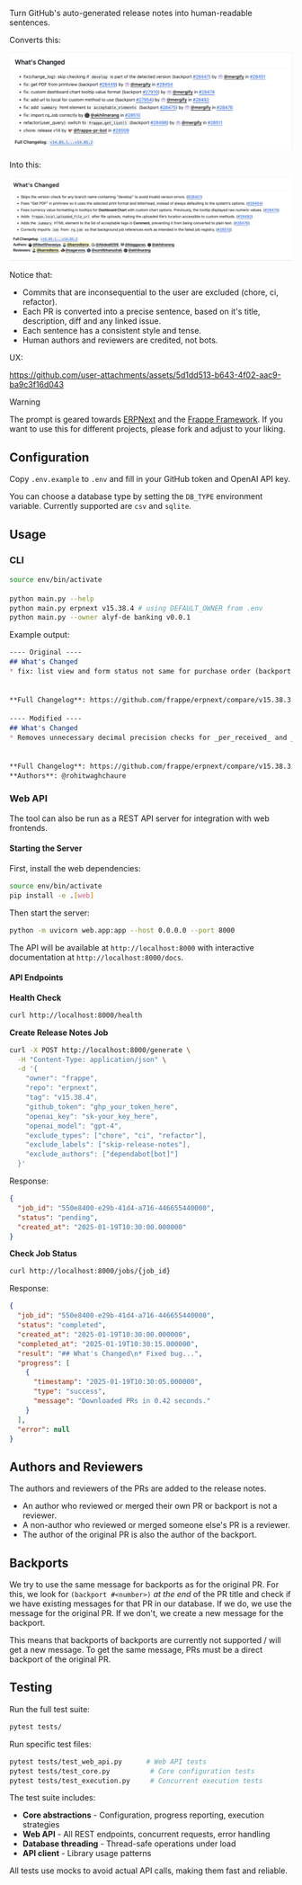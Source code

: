 Turn GitHub's auto-generated release notes into human-readable sentences.

Converts this:

![Original](img/original.png)

Into this:

![Modified](img/modified.png)

Notice that:

- Commits that are inconsequential to the user are excluded (chore, ci, refactor).
- Each PR is converted into a precise sentence, based on it's title, description, diff and any linked issue.
- Each sentence has a consistent style and tense.
- Human authors and reviewers are credited, not bots.

UX:

https://github.com/user-attachments/assets/5d1dd513-b643-4f02-aac9-ba9c3f16d043


> [!WARNING]
> The prompt is geared towards [ERPNext](https://github.com/frappe/erpnext) and the [Frappe Framework](https://github.com/frappe/frappe). If you want to use this for different projects, please fork and adjust to your liking.

## Configuration

Copy `.env.example` to `.env` and fill in your GitHub token and OpenAI API key.

You can choose a database type by setting the `DB_TYPE` environment variable. Currently supported are `csv` and `sqlite`.

## Usage

### CLI

```bash
source env/bin/activate

python main.py --help
python main.py erpnext v15.38.4 # using DEFAULT_OWNER from .env
python main.py --owner alyf-de banking v0.0.1
```

Example output:

```markdown
---- Original ----
## What's Changed
* fix: list view and form status not same for purchase order (backport #43690) (backport #43692) by @mergify in https://github.com/frappe/erpnext/pull/43706


**Full Changelog**: https://github.com/frappe/erpnext/compare/v15.38.3...v15.38.4

---- Modified ----
## What's Changed
* Removes unnecessary decimal precision checks for _per_received_ and _per_billed_ fields in **Purchase Order**, so the list view status and form status remain consistent. https://github.com/frappe/erpnext/pull/43706


**Full Changelog**: https://github.com/frappe/erpnext/compare/v15.38.3...v15.38.4
**Authors**: @rohitwaghchaure
```

### Web API

The tool can also be run as a REST API server for integration with web frontends.

#### Starting the Server

First, install the web dependencies:

```bash
source env/bin/activate
pip install -e .[web]
```

Then start the server:

```bash
python -m uvicorn web.app:app --host 0.0.0.0 --port 8000
```

The API will be available at `http://localhost:8000` with interactive documentation at `http://localhost:8000/docs`.

#### API Endpoints

**Health Check**
```bash
curl http://localhost:8000/health
```

**Create Release Notes Job**
```bash
curl -X POST http://localhost:8000/generate \
  -H "Content-Type: application/json" \
  -d '{
    "owner": "frappe",
    "repo": "erpnext",
    "tag": "v15.38.4",
    "github_token": "ghp_your_token_here",
    "openai_key": "sk-your_key_here",
    "openai_model": "gpt-4",
    "exclude_types": ["chore", "ci", "refactor"],
    "exclude_labels": ["skip-release-notes"],
    "exclude_authors": ["dependabot[bot]"]
  }'
```

Response:
```json
{
  "job_id": "550e8400-e29b-41d4-a716-446655440000",
  "status": "pending",
  "created_at": "2025-01-19T10:30:00.000000"
}
```

**Check Job Status**
```bash
curl http://localhost:8000/jobs/{job_id}
```

Response:
```json
{
  "job_id": "550e8400-e29b-41d4-a716-446655440000",
  "status": "completed",
  "created_at": "2025-01-19T10:30:00.000000",
  "completed_at": "2025-01-19T10:30:15.000000",
  "result": "## What's Changed\n* Fixed bug...",
  "progress": [
    {
      "timestamp": "2025-01-19T10:30:05.000000",
      "type": "success",
      "message": "Downloaded PRs in 0.42 seconds."
    }
  ],
  "error": null
}
```

## Authors and Reviewers

The authors and reviewers of the PRs are added to the release notes.

- An author who reviewed or merged their own PR or backport is not a reviewer.
- A non-author who reviewed or merged someone else's PR is a reviewer.
- The author of the original PR is also the author of the backport.

## Backports

We try to use the same message for backports as for the original PR. For this, we look for `(backport #<number>)` _at the end_ of the PR title and check if we have existing messages for that PR in our database. If we do, we use the message for the original PR. If we don't, we create a new message for the backport.

This means that backports of backports are currently not supported / will get a new message. To get the same message, PRs must be a direct backport of the original PR.

## Testing

Run the full test suite:

```bash
pytest tests/
```

Run specific test files:

```bash
pytest tests/test_web_api.py      # Web API tests
pytest tests/test_core.py          # Core configuration tests
pytest tests/test_execution.py     # Concurrent execution tests
```

The test suite includes:
- **Core abstractions** - Configuration, progress reporting, execution strategies
- **Web API** - All REST endpoints, concurrent requests, error handling
- **Database threading** - Thread-safe operations under load
- **API client** - Library usage patterns

All tests use mocks to avoid actual API calls, making them fast and reliable.
